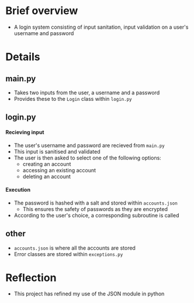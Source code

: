 # Brief overview
- A login system consisting of input sanitation, input validation on a user's username and password

# Details

<h2>
  main.py
</h2>

- Takes two inputs from the user, a username and a password
- Provides these to the `Login` class within `login.py`

<h2>
  login.py
</h2>

<h4>
  Recieving input
</h4>

- The user's username and password are recieved from `main.py`
- This input is sanitised and validated
- The user is then asked to select one of the following options:
  - creating an account
  - accessing an existing account
  - deleting an account

<h4>
  Execution
</h4>

- The password is hashed with a salt and stored within `accounts.json`
  - This ensures the safety of passwords as they are encrypted
- According to the user's choice, a corresponding subroutine is called

<h2>
  other
</h2>

- `accounts.json` is where all the accounts are stored
- Error classes are stored within `exceptions.py`

# Reflection
- This project has refined my use of the JSON module in python
